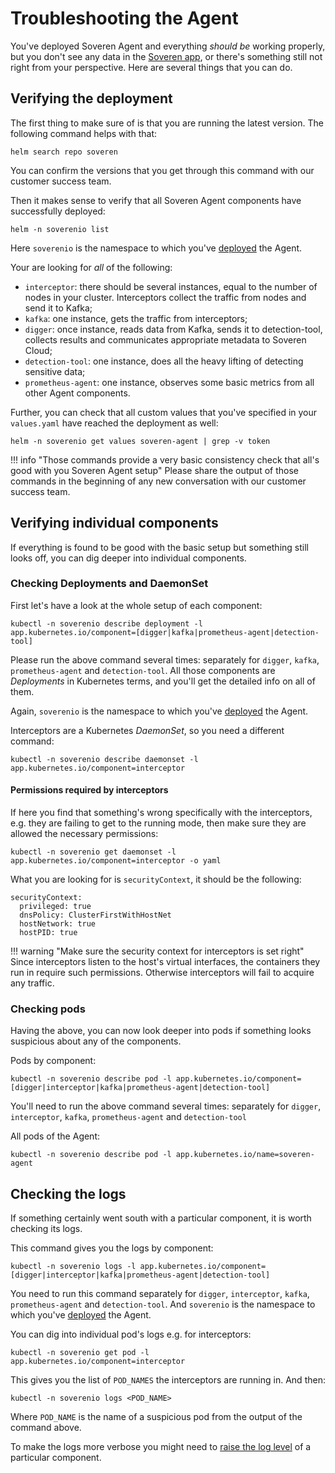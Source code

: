 # Troubleshooting the Agent

You've deployed Soveren Agent and everything _should be_ working properly, but you don't see any data in the [Soveren app](https://app.soveren.io/), or there's something still not right from your perspective. Here are several things that you can do.

## Verifying the deployment

The first thing to make sure of is that you are running the latest version. The following command helps with that:

```shell
helm search repo soveren
```

You can confirm the versions that you get through this command with our customer success team.

Then it makes sense to verify that all Soveren Agent components have successfully deployed:

```shell
helm -n soverenio list
```

Here `soverenio` is the namespace to which you've [deployed](../../getting-started/quick-start/) the Agent.

Your are looking for _all_ of the following:

* `interceptor`: there should be several instances, equal to the number of nodes in your cluster. Interceptors collect the traffic from nodes and send it to Kafka;
* `kafka`: one instance, gets the traffic from interceptors;
* `digger`: once instance, reads data from Kafka, sends it to detection-tool, collects results and communicates appropriate metadata to Soveren Cloud;
* `detection-tool`: one instance, does all the heavy lifting of detecting sensitive data;
* `prometheus-agent`: one instance, observes some basic metrics from all other Agent components.

Further, you can check that all custom values that you've specified in your `values.yaml` have reached the deployment as well:

```shell
helm -n soverenio get values soveren-agent | grep -v token
```

!!! info "Those commands provide a very basic consistency check that all's good with you Soveren Agent setup"
    Please share the output of those commands in the beginning of any new conversation with our customer success team.

## Verifying individual components

If everything is found to be good with the basic setup but something still looks off, you can dig deeper into individual components.

### Checking Deployments and DaemonSet

First let's have a look at the whole setup of each component:

```shell
kubectl -n soverenio describe deployment -l app.kubernetes.io/component=[digger|kafka|prometheus-agent|detection-tool]
```

Please run the above command several times: separately for `digger`, `kafka`, `prometheus-agent` and `detection-tool`. All those components are _Deployments_ in Kubernetes terms, and you'll get the detailed info on all of them.

Again, `soverenio` is the namespace to which you've [deployed](../../getting-started/quick-start/) the Agent.

Interceptors are a Kubernetes _DaemonSet_, so you need a different command:

```shell
kubectl -n soverenio describe daemonset -l app.kubernetes.io/component=interceptor
```

#### Permissions required by interceptors

If here you find that something's wrong specifically with the interceptors, e.g. they are failing to get to the running mode, then make sure they are allowed the necessary permissions:

```shell
kubectl -n soverenio get daemonset -l app.kubernetes.io/component=interceptor -o yaml
```

What you are looking for is `securityContext`, it should be the following:

```shell
securityContext:
  privileged: true
  dnsPolicy: ClusterFirstWithHostNet
  hostNetwork: true
  hostPID: true
```

!!! warning "Make sure the security context for interceptors is set right"
    Since interceptors listen to the host's virtual interfaces, the containers they run in require such permissions. Otherwise interceptors will fail to acquire any traffic.

### Checking pods

Having the above, you can now look deeper into pods if something looks suspicious about any of the components.

Pods by component:

```shell
kubectl -n soverenio describe pod -l app.kubernetes.io/component=[digger|interceptor|kafka|prometheus-agent|detection-tool]
```

You'll need to run the above command several times: separately for `digger`, `interceptor`, `kafka`, `prometheus-agent` and `detection-tool`

All pods of the Agent:

```shell
kubectl -n soverenio describe pod -l app.kubernetes.io/name=soveren-agent
```

## Checking the logs

If something certainly went south with a particular component, it is worth checking its logs.

This command gives you the logs by component:
```shell
kubectl -n soverenio logs -l app.kubernetes.io/component=[digger|interceptor|kafka|prometheus-agent|detection-tool]
```

You need to run this command separately for `digger`, `interceptor`, `kafka`, `prometheus-agent` and `detection-tool`. And  `soverenio` is the namespace to which you've [deployed](../../getting-started/quick-start/) the Agent.

You can dig into individual pod's logs e.g. for interceptors:

```shell
kubectl -n soverenio get pod -l app.kubernetes.io/component=interceptor
```

This gives you the list of `POD_NAMES` the interceptors are running in. And then:

```shell
kubectl -n soverenio logs <POD_NAME>
```

Where `POD_NAME` is the name of a suspicious pod from the output of the command above.

To make the logs more verbose you might need to [raise the log level](../configuring-agent/#changing-the-log-level) of a particular component.
